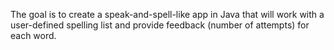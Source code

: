 The goal is to create a speak-and-spell-like app in Java that will work with a user-defined spelling list and provide feedback (number of attempts) for each word.
